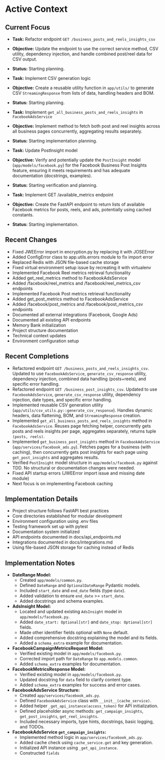 # Active Context

## Current Focus

- **Task:** Refactor endpoint `GET /business_posts_and_reels_insights_csv`
- **Objective:** Update the endpoint to use the correct service method, CSV utility, dependency injection, and handle combined post/reel data for CSV output.
- **Status:** Starting planning.

- **Task:** Implement CSV generation logic
- **Objective:** Create a reusable utility function in `app/utils/` to generate CSV `StreamingResponse` from lists of data, handling headers and BOM.
- **Status:** Starting planning.

- **Task:** Implement `get_all_business_posts_and_reels_insights` in `FacebookAdsService`
- **Objective:** Implement method to fetch both post and reel insights across all business pages concurrently, aggregating results separately.
- **Status:** Starting implementation planning.

- **Task:** Update PostInsight model
- **Objective:** Verify and potentially update the `PostInsight` model (`app/models/facebook.py`) for the Facebook Business Post Insights feature, ensuring it meets requirements and has adequate documentation (docstrings, examples).
- **Status:** Starting verification and planning.

- **Task:** Implement GET /available_metrics endpoint
- **Objective:** Create the FastAPI endpoint to return lists of available Facebook metrics for posts, reels, and ads, potentially using cached constants.
- **Status:** Starting implementation.

## Recent Changes

- Fixed JWEError import in encryption.py by replacing it with JOSEError
- Added ConfigError class to app.utils.errors module to fix import error
- Replaced Redis with JSON file-based cache storage
- Fixed virtual environment setup issue by recreating it with virtualenv
- Implemented Facebook Reel metrics retrieval functionality
- Added get_reel_metrics method to FacebookAdsService
- Added /facebook/reel_metrics and /facebook/reel_metrics_csv endpoints
- Implemented Facebook Post metrics retrieval functionality
- Added get_post_metrics method to FacebookAdsService
- Added /facebook/post_metrics and /facebook/post_metrics_csv endpoints
- Documented all external integrations (Facebook, Google Ads)
- Documented all existing API endpoints
- Memory Bank initialization
- Project structure documentation
- Technical context updates
- Environment configuration setup

## Recent Completions

- Refactored endpoint `GET /business_posts_and_reels_insights_csv`. Updated to use `FacebookAdsService`, `generate_csv_response` utility, dependency injection, combined data handling (posts+reels), and specific error handling.
- Refactored endpoint `GET /business_post_insights_csv`. Updated to use `FacebookAdsService`, `generate_csv_response` utility, dependency injection, date types, and specific error handling.
- Implemented reusable CSV generation utility (`app/utils/csv_utils.py::generate_csv_response`). Handles dynamic headers, data flattening, BOM, and `StreamingResponse` creation.
- Implemented `get_all_business_posts_and_reels_insights` method in `FacebookAdsService`. Reuses page fetching helper, concurrently gets posts and reels insights per page, aggregates separately, returns tuple `(posts, reels)`.
- Implemented `get_business_post_insights` method in `FacebookAdsService` (`app/services/facebook_ads.py`). Fetches pages for a business (with caching), then concurrently gets post insights for each page using `get_post_insights` and aggregates results.
- Verified `PostInsight` model structure in `app/models/facebook.py` against TDD. No structural or documentation changes were needed.
- Fixed API startup errors (JWEError import issue and missing date module)
- Next focus is on implementing Facebook caching

## Implementation Details

- Project structure follows FastAPI best practices
- Core directories established for modular development
- Environment configuration using .env files
- Testing framework set up with pytest
- Documentation system initialized
- API endpoints documented in docs/api_endpoints.md
- Integrations documented in docs/integrations.md
- Using file-based JSON storage for caching instead of Redis

## Implementation Notes

- **DateRange Model:**
  - Created `app/models/common.py`.
  - Defined `DateRange` and `OptionalDateRange` Pydantic models.
  - Included `start_date` and `end_date` fields (type `date`).
  - Added validation to ensure `end_date` >= `start_date`.
  - Added docstrings and schema examples.
- **AdsInsight Model:**
  - Located and updated existing `AdsInsight` model in `app/models/facebook.py`.
  - Added `date_start: Optional[str]` and `date_stop: Optional[str]` fields.
  - Made other identifier fields optional with `None` default.
  - Added comprehensive docstring explaining the model and its fields.
  - Added a `schema_extra` example for documentation.
- **FacebookCampaignMetricsRequest Model:**
  - Verified existing model in `app/models/facebook.py`.
  - Corrected import path for `DateRange` to `app.models.common`.
  - Added `schema_extra` examples for documentation.
- **FacebookMetricsResponse Model:**
  - Verified existing model in `app/models/facebook.py`.
  - Updated docstring for `data` field to clarify content type.
  - Added `schema_extra` examples for success and error cases.
- **FacebookAdsService Structure:**
  - Created `app/services/facebook_ads.py`.
  - Defined `FacebookAdsService` class with `__init__(cache_service)`.
  - Added helper `_get_api_instance(access_token)` for API initialization.
  - Defined placeholder async methods: `get_campaign_insights`, `get_post_insights`, `get_reel_insights`.
  - Included necessary imports, type hints, docstrings, basic logging, and TODOs.
- **FacebookAdsService `get_campaign_insights`:**
  - Implemented method logic in `app/services/facebook_ads.py`.
  - Added cache check using `cache_service.get` and key generation.
  - Initialized API instance using `_get_api_instance`.
  - Constructed `fields`
